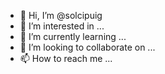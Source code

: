 - 👋 Hi, I’m @solcipuig
- 👀 I’m interested in ...
- 🌱 I’m currently learning ...
- 💞️ I’m looking to collaborate on ...
- 📫 How to reach me ...

<!---
solcipuig/solcipuig is a ✨ special ✨ repository because its `README.md` (this file) appears on your GitHub profile.
You can click the Preview link to take a look at your changes.
--->
